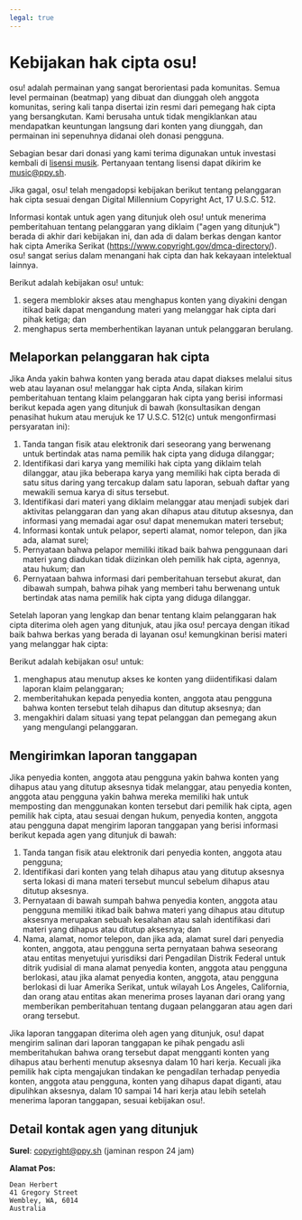 ```yaml
---
legal: true
---
```


# Kebijakan hak cipta osu!

osu! adalah permainan yang sangat berorientasi pada komunitas. Semua level permainan (beatmap) yang dibuat dan diunggah oleh anggota komunitas, sering kali tanpa disertai izin resmi dari pemegang hak cipta yang bersangkutan. Kami berusaha untuk tidak mengiklankan atau mendapatkan keuntungan langsung dari konten yang diunggah, dan permainan ini sepenuhnya didanai oleh donasi pengguna.

Sebagian besar dari donasi yang kami terima digunakan untuk investasi kembali di [lisensi musik](/wiki/Legal/Music_Licensing). Pertanyaan tentang lisensi dapat dikirim ke [music@ppy.sh](mailto:music@ppy.sh).

Jika gagal, osu! telah mengadopsi kebijakan berikut tentang pelanggaran hak cipta sesuai dengan Digital Millennium Copyright Act, 17 U.S.C. 512.

Informasi kontak untuk agen yang ditunjuk oleh osu! untuk menerima pemberitahuan tentang pelanggaran yang diklaim ("agen yang ditunjuk") berada di akhir dari kebijakan ini, dan ada di dalam berkas dengan kantor hak cipta Amerika Serikat (<https://www.copyright.gov/dmca-directory/>). osu! sangat serius dalam menangani hak cipta dan hak kekayaan intelektual lainnya.

Berikut adalah kebijakan osu! untuk:

1. segera memblokir akses atau menghapus konten yang diyakini dengan itikad baik dapat mengandung materi yang melanggar hak cipta dari pihak ketiga; dan
2. menghapus serta memberhentikan layanan untuk pelanggaran berulang.

## Melaporkan pelanggaran hak cipta

Jika Anda yakin bahwa konten yang berada atau dapat diakses melalui situs web atau layanan osu! melanggar hak cipta Anda, silakan kirim pemberitahuan tentang klaim pelanggaran hak cipta yang berisi informasi berikut kepada agen yang ditunjuk di bawah (konsultasikan dengan penasihat hukum atau merujuk ke 17 U.S.C. 512(c) untuk mengonfirmasi persyaratan ini):

1. Tanda tangan fisik atau elektronik dari seseorang yang berwenang untuk bertindak atas nama pemilik hak cipta yang diduga dilanggar;
2. Identifikasi dari karya yang memiliki hak cipta yang diklaim telah dilanggar, atau jika beberapa karya yang memiliki hak cipta berada di satu situs daring yang tercakup dalam satu laporan, sebuah daftar yang mewakili semua karya di situs tersebut.
3. Identifikasi dari materi yang diklaim melanggar atau menjadi subjek dari aktivitas pelanggaran dan yang akan dihapus atau ditutup aksesnya, dan informasi yang memadai agar osu! dapat menemukan materi tersebut;
4. Informasi kontak untuk pelapor, seperti alamat, nomor telepon, dan jika ada, alamat surel;
5. Pernyataan bahwa pelapor memiliki itikad baik bahwa penggunaan dari materi yang diadukan tidak diizinkan oleh pemilik hak cipta, agennya, atau hukum; dan
6. Pernyataan bahwa informasi dari pemberitahuan tersebut akurat, dan dibawah sumpah, bahwa pihak yang memberi tahu berwenang untuk bertindak atas nama pemilik hak cipta yang diduga dilanggar.

Setelah laporan yang lengkap dan benar tentang klaim pelanggaran hak cipta diterima oleh agen yang ditunjuk, atau jika osu! percaya dengan itikad baik bahwa berkas yang berada di layanan osu! kemungkinan berisi materi yang melanggar hak cipta:

Berikut adalah kebijakan osu! untuk:

1. menghapus atau menutup akses ke konten yang diidentifikasi dalam laporan klaim pelanggaran;
2. memberitahukan kepada penyedia konten, anggota atau pengguna bahwa konten tersebut telah dihapus dan ditutup aksesnya; dan
3. mengakhiri dalam situasi yang tepat pelanggan dan pemegang akun yang mengulangi pelanggaran.

## Mengirimkan laporan tanggapan

Jika penyedia konten, anggota atau pengguna yakin bahwa konten yang dihapus atau yang ditutup aksesnya tidak melanggar, atau penyedia konten, anggota atau pengguna yakin bahwa mereka memiliki hak untuk memposting dan menggunakan konten tersebut dari pemilik hak cipta, agen pemilik hak cipta, atau sesuai dengan hukum, penyedia konten, anggota atau pengguna dapat mengirim laporan tanggapan yang berisi informasi berikut kepada agen yang ditunjuk di bawah:

1. Tanda tangan fisik atau elektronik dari penyedia konten, anggota atau pengguna;
2. Identifikasi dari konten yang telah dihapus atau yang ditutup aksesnya serta lokasi di mana materi tersebut muncul sebelum dihapus atau ditutup aksesnya.
3. Pernyataan di bawah sumpah bahwa penyedia konten, anggota atau pengguna memiliki itikad baik bahwa materi yang dihapus atau ditutup aksesnya merupakan sebuah kesalahan atau salah identifikasi dari materi yang dihapus atau ditutup aksesnya; dan
4. Nama, alamat, nomor telepon, dan jika ada, alamat surel dari penyedia konten, anggota, atau pengguna serta pernyataan bahwa seseorang atau entitas menyetujui yurisdiksi dari Pengadilan Distrik Federal untuk ditrik yudisial di mana alamat penyedia konten, anggota atau pengguna berlokasi, atau jika alamat penyedia konten, anggota, atau pengguna berlokasi di luar Amerika Serikat, untuk wilayah Los Angeles, California, dan orang atau entitas akan menerima proses layanan dari orang yang memberikan pemberitahuan tentang dugaan pelanggaran atau agen dari orang tersebut.

Jika laporan tanggapan diterima oleh agen yang ditunjuk, osu! dapat mengirim salinan dari laporan tanggapan ke pihak pengadu asli memberitahukan bahwa orang tersebut dapat mengganti konten yang dihapus atau berhenti menutup aksesnya dalam 10 hari kerja. Kecuali jika pemilik hak cipta mengajukan tindakan ke pengadilan terhadap penyedia konten, anggota atau pengguna, konten yang dihapus dapat diganti, atau dipulihkan aksesnya, dalam 10 sampai 14 hari kerja atau lebih setelah menerima laporan tanggapan, sesuai kebijakan osu!.

## Detail kontak agen yang ditunjuk

**Surel**: [copyright@ppy.sh](mailto:copyright@ppy.sh) (jaminan respon 24 jam)

**Alamat Pos:**

```
Dean Herbert
41 Gregory Street
Wembley, WA, 6014
Australia
```
